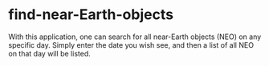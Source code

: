 # find-near-Earth-objects

With this application, one can search for all near-Earth objects (NEO) on any specific day. Simply enter the date you wish see, and then a list of all NEO on that day will be listed. 
